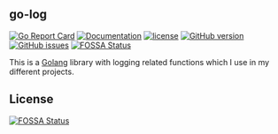 ## go-log

[![Go Report Card](https://goreportcard.com/badge/github.com/pieterclaerhout/go-log)](https://goreportcard.com/report/github.com/pieterclaerhout/go-log)
[![Documentation](https://godoc.org/github.com/pieterclaerhout/go-log?status.svg)](http://godoc.org/github.com/pieterclaerhout/go-log)
[![license](https://img.shields.io/badge/license-Apache%20v2-orange.svg)](https://github.com/pieterclaerhout/go-log/raw/master/LICENSE)
[![GitHub version](https://badge.fury.io/gh/pieterclaerhout%2Fgo-log.svg)](https://badge.fury.io/gh/pieterclaerhout%2Fgo-log)
[![GitHub issues](https://img.shields.io/github/issues/pieterclaerhout/go-log.svg)](https://github.com/pieterclaerhout/go-log/issues)
[![FOSSA Status](https://app.fossa.io/api/projects/git%2Bgithub.com%2Fpieterclaerhout%2Fgo-log.svg?type=shield)](https://app.fossa.io/projects/git%2Bgithub.com%2Fpieterclaerhout%2Fgo-log?ref=badge_shield)

This is a [Golang](https://golang.org) library with logging related functions which I use in my different projects.



## License
[![FOSSA Status](https://app.fossa.io/api/projects/git%2Bgithub.com%2Fpieterclaerhout%2Fgo-log.svg?type=large)](https://app.fossa.io/projects/git%2Bgithub.com%2Fpieterclaerhout%2Fgo-log?ref=badge_large)